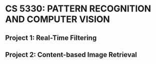 # CS 5330: PATTERN RECOGNITION AND COMPUTER VISION

## Project 1: Real-Time Filtering
## Project 2: Content-based Image Retrieval


